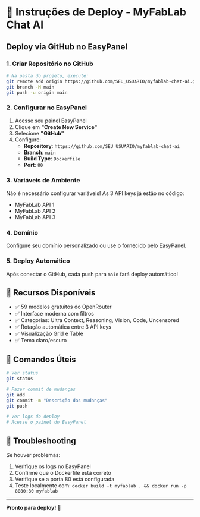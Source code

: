 # 🚀 Instruções de Deploy - MyFabLab Chat AI

## Deploy via GitHub no EasyPanel

### 1. Criar Repositório no GitHub

```bash
# Na pasta do projeto, execute:
git remote add origin https://github.com/SEU_USUARIO/myfablab-chat-ai.git
git branch -M main
git push -u origin main
```

### 2. Configurar no EasyPanel

1. Acesse seu painel EasyPanel
2. Clique em **"Create New Service"**
3. Selecione **"GitHub"**
4. Configure:
   - **Repository**: `https://github.com/SEU_USUARIO/myfablab-chat-ai`
   - **Branch**: `main`
   - **Build Type**: `Dockerfile`
   - **Port**: `80`

### 3. Variáveis de Ambiente

Não é necessário configurar variáveis! As 3 API keys já estão no código:
- MyFabLab API 1
- MyFabLab API 2  
- MyFabLab API 3

### 4. Domínio

Configure seu domínio personalizado ou use o fornecido pelo EasyPanel.

### 5. Deploy Automático

Após conectar o GitHub, cada push para `main` fará deploy automático!

## 🎯 Recursos Disponíveis

- ✅ 59 modelos gratuitos do OpenRouter
- ✅ Interface moderna com filtros
- ✅ Categorias: Ultra Context, Reasoning, Vision, Code, Uncensored
- ✅ Rotação automática entre 3 API keys
- ✅ Visualização Grid e Table
- ✅ Tema claro/escuro

## 📝 Comandos Úteis

```bash
# Ver status
git status

# Fazer commit de mudanças
git add .
git commit -m "Descrição das mudanças"
git push

# Ver logs do deploy
# Acesse o painel do EasyPanel
```

## 🔧 Troubleshooting

Se houver problemas:
1. Verifique os logs no EasyPanel
2. Confirme que o Dockerfile está correto
3. Verifique se a porta 80 está configurada
4. Teste localmente com: `docker build -t myfablab . && docker run -p 8080:80 myfablab`

---

**Pronto para deploy!** 🚀